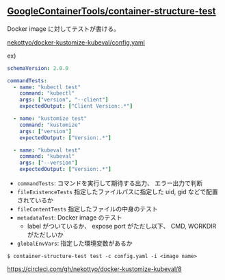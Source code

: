 [GoogleContainerTools/container-structure-test](https://github.com/GoogleContainerTools/container-structure-test)
---

Docker image に対してテストが書ける。

[nekottyo/docker-kustomize-kubeval/config.yaml](https://github.com/nekottyo/docker-kustomize-kubeval/blob/b31709e35dc5b3805f7a74108bf6d7af2313ddfa/config.yaml)


ex) 

```yaml
schemaVersion: 2.0.0

commandTests:
  - name: "kubectl test"
    command: "kubectl"
    args: ["version", "--client"]
    expectedOutput: ["Client Version:.*"]

  - name: "kustomize test"
    command: "kustomize"
    args: ["version"]
    expectedOutput: ["Version:.*"]

  - name: "kubeval test"
    command: "kubeval"
    args: ["--version"]
    expectedOutput: ["Version:.*"]
```

- `commandTests`: コマンドを実行して期待する出力、 エラー出力で判断
- `fileExistenceTests` 指定したファイルパスに指定した uid, gid などで配置されているか
- `fileContentTests` 指定したファイルの中身のテスト
- `metadataTest`: Docker image のテスト
  - label がついているか、 expose port がただし以下、 CMD, WORKDIR がただしいか
- `globalEnvVars`: 指定した環境変数があるか



```
$ container-structure-test test -c config.yaml -i <image name>
```

https://circleci.com/gh/nekottyo/docker-kustomize-kubeval/8
